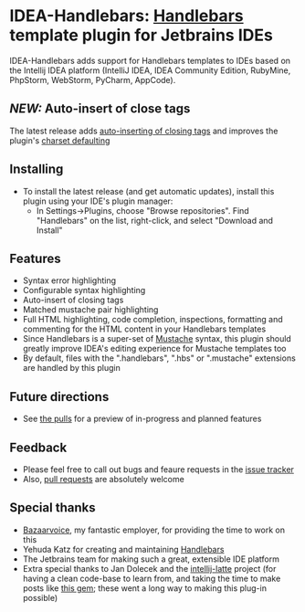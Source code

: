 # IDEA-Handlebars:  [Handlebars](http://handlebarsjs.com/) template plugin for Jetbrains IDEs

IDEA-Handlebars adds support for Handlebars templates to IDEs based on the Intellij IDEA platform (IntelliJ IDEA, IDEA Community Edition, RubyMine, PhpStorm, WebStorm, PyCharm, AppCode).

## _NEW:_ Auto-insert of close tags
The latest release adds [auto-inserting of closing tags](https://github.com/dmarcotte/idea-handlebars/pull/9) and improves the plugin's [charset defaulting](https://github.com/dmarcotte/idea-handlebars/pull/12)

## Installing
* To install the latest release (and get automatic updates), install this plugin using your IDE's plugin manager:
  * In Settings->Plugins, choose "Browse repositories".  Find "Handlebars" on the list, right-click, and select "Download and Install"

## Features
* Syntax error highlighting
* Configurable syntax highlighting
* Auto-insert of closing tags
* Matched mustache pair highlighting
* Full HTML highlighting, code completion, inspections, formatting and commenting for the HTML content in your Handlebars templates
* Since Handlebars is a super-set of [Mustache](http://mustache.github.com/) syntax, this plugin should greatly improve IDEA's editing experience for Mustache templates too
* By default, files with the ".handlebars", ".hbs" or ".mustache" extensions are handled by this plugin

## Future directions
* See [the pulls](https://github.com/dmarcotte/idea-handlebars/pulls) for a preview of in-progress and planned features

## Feedback
* Please feel free to call out bugs and feaure requests in the [issue tracker](https://github.com/dmarcotte/idea-handlebars/issues)
* Also, [pull requests](https://github.com/dmarcotte/idea-handlebars/pulls) are absolutely welcome

## Special thanks
* [Bazaarvoice](http://www.bazaarvoice.com), my fantastic employer, for providing the time to work on this
* Yehuda Katz for creating and maintaining [Handlebars](http://handlebarsjs.com/)
* The Jetbrains team for making such a great, extensible IDE platform
* Extra special thanks to Jan Dolecek and the [intellij-latte](https://github.com/juzna/intellij-latte) project (for having a clean code-base to learn from, and taking the time to make posts like [this gem](http://devnet.jetbrains.net/message/5450284?tstart=0); these went a long way to making this plug-in possible)